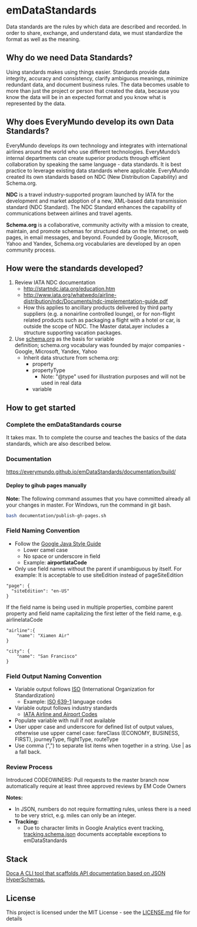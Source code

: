 # emDataStandards

Data standards are the rules by which data are described and recorded. In order to share, exchange, and understand data, we must standardize the format as well as the meaning.

## Why do we need Data Standards?
Using standards makes using things easier. Standards provide data integrity, accuracy and consistency, clarify ambiguous meanings, minimize redundant data, and document business rules. The data becomes usable to more than just the project or person that created the data, because you know the data will be in an expected format and you know what is represented by the data.
 
## Why does EveryMundo develop its own Data Standards?
EveryMundo develops its own technology and integrates with international airlines around the world who use different technologies. EveryMundo’s internal departments can create superior products through efficient collaboration by speaking the same language - data standards. It is best practice to leverage existing data standards where applicable. EveryMundo created its own standards based on NDC  (New Distribution Capability) and Schema.org.
 
**NDC** is a travel industry-supported program launched by IATA for the development and market adoption of a new, XML-based data transmission standard (NDC Standard).
The NDC Standard enhances the capability of communications between airlines and travel agents.

**Schema.org** is a collaborative, community activity with a mission to create, maintain, and promote schemas for structured data on the Internet, on web pages, in email messages, and beyond. Founded by Google, Microsoft, Yahoo and Yandex, Schema.org vocabularies are developed by an open community process.
 
## How were the standards developed?
1. Review IATA NDC documentation
   - http://startndc.iata.org/education.htm
   - http://www.iata.org/whatwedo/airline-distribution/ndc/Documents/ndc-implementation-guide.pdf
   - How this applies to ancillary products delivered by third party suppliers (e.g. a nonairline controlled lounge), or for non-flight related products such as packaging a flight with a hotel or car, is outside the scope of NDC. The Master dataLayer includes a structure supporting vacation packages.
2. Use [schema.org](schema.org) as the basis for variable definition; schema.org vocabulary was founded by major companies - Google, Microsoft, Yandex, Yahoo
   - Inherit data structure from schema.org:
     - property
     - propertyType
       - Note: "@type" used for illustration purposes and will not be used in real data
     - variable

## How to get started

### Complete the emDataStandards course
It takes max. 1h to complete the course and teaches the basics of the data standards, which are also described below.

### Documentation 
https://everymundo.github.io/emDataStandards/documentation/build/

#### Deploy to gihub pages manually

**Note:** The following command assumes that you have committed already all your changes in master. For Windows, run the command in git bash.

```bash
bash documentation/publish-gh-pages.sh
```

### Field Naming Convention
- Follow the [Google Java Style Guide](https://google.github.io/styleguide/javaguide.html)
  - Lower camel case
  - No space or underscore in field
  - Example: **airportIataCode**
- Only use field names without the parent if unambiguous by itself. For example: It is acceptable to use siteEdition instead of pageSiteEdition
````
"page": {
  "siteEdition": "en-US"
}
````
If the field name is being used in multiple properties, combine parent property and field name capitalizing the first letter of the field name, e.g. airlineIataCode
````
"airline":{
	"name": "Xiamen Air"
}

"city": {
	"name": "San Francisco"
}
````

### Field Output Naming Convention
- Variable output follows [ISO](https://www.iso.org/home.html) (International Organization for Standardization)
  - Example: [ISO 639-1](http://www.loc.gov/standards/iso639-2/php/code_list.php) language codes
- Variable output follows industry standards
  - [IATA Airline and Airport Codes](http://www.iata.org/publications/Pages/code-search.aspx)
- Populate variable with null if not available
- User upper case and underscore for defined list of output values, otherwise use upper camel case: fareClass (ECONOMY, BUSINESS, FIRST), journeyType, flightType, routeType
- Use comma (",") to separate list items when together in a string. Use | as a fall back. 

### Review Process
Introduced CODEOWNERS: Pull requests to the master branch now automatically require at least three approved reviews by EM Code Owners

**Notes:**
- In JSON, numbers do not require formatting rules, unless there is a need to be very strict, e.g. miles can only be an integer.
- **Tracking:**
  - Due to character limits in Google Analytics event tracking, [tracking.schema.json](https://github.com/EveryMundo/emDataStandards/blob/master/types/tracking.schema.json) documents acceptable exceptions to emDataStandards

## Stack
[Doca A CLI tool that scaffolds API documentation based on JSON HyperSchemas.](https://github.com/cloudflare/doca)

## License

This project is licensed under the MIT License - see the [LICENSE.md](LICENSE.md) file for details
